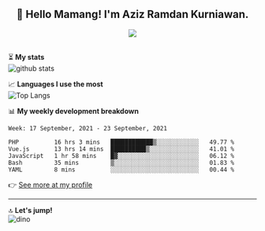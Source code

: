<h2 align="center">👋 Hello Mamang! I'm Aziz Ramdan Kurniawan.</h2>  
<p align="center">
  <img src="https://komarev.com/ghpvc/?username=azizramdan"> <br><br>
</p>
    
⏳ **My stats**  
![github stats](https://github-readme-stats.vercel.app/api?username=azizramdan&show_icons=true&count_private=true&title_color=000&hide_border=true&hide_title=true)  

📈 **Languages I use the most**  
![Top Langs](https://github-readme-stats.vercel.app/api/top-langs/?username=azizramdan&layout=compact&langs_count=6&hide=tsql&hide_border=true&hide_title=true&exclude_repo=Futsal-Go,Futsal-Go-Admin,Sistem-Informasi-Sensus-Harian-Rawat-Inap)  

📊 **My weekly development breakdown**
<!--START_SECTION:waka-->
```text
Week: 17 September, 2021 - 23 September, 2021

PHP          16 hrs 3 mins   ████████████▒░░░░░░░░░░░░   49.77 % 
Vue.js       13 hrs 14 mins  ██████████▒░░░░░░░░░░░░░░   41.01 % 
JavaScript   1 hr 58 mins    █▓░░░░░░░░░░░░░░░░░░░░░░░   06.12 % 
Bash         35 mins         ▒░░░░░░░░░░░░░░░░░░░░░░░░   01.83 % 
YAML         8 mins          ░░░░░░░░░░░░░░░░░░░░░░░░░   00.44 % 
```
<!--END_SECTION:waka-->
👉 [See more at my profile](https://wakatime.com/@azizramdan)
***
🔝 **Let's jump!**  
![dino](https://raw.githubusercontent.com/azizramdan/azizramdan/master/dino.gif)  
